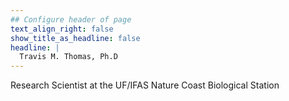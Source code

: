 ```yaml
---
## Configure header of page
text_align_right: false
show_title_as_headline: false
headline: |
  Travis M. Thomas, Ph.D
---
```


<!-- this is a subheadline -->
Research Scientist at the UF/IFAS Nature Coast Biological Station
